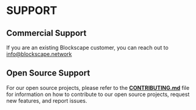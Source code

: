 # SUPPORT

## Commercial Support

If you are an existing Blockscape customer, you can reach out to [info@blockscape.network](mailto:info@blockscape.network)

## Open Source Support

For our open source projects, please refer to the **[CONTRIBUTING.md](https://github.com/BlockscapeNetwork/.github/blob/master/CONTRIBUTING.md)** file for information on how to contribute to our open source projects, request new features, and report issues.